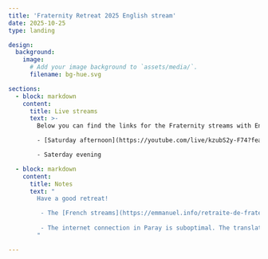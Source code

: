 ```yaml
---
title: 'Fraternity Retreat 2025 English stream'
date: 2025-10-25
type: landing

design:
  background:
    image:
      # Add your image background to `assets/media/`.
      filename: bg-hue.svg

sections:
  - block: markdown
    content:
      title: Live streams
      text: >-
        Below you can find the links for the Fraternity streams with English translation:

        - [Saturday afternoon](https://youtube.com/live/kzubS2y-F74?feature=share) (it took a bit to get the stream to work, so we miss the first few minutes. the volume is very low)

        - Saterday evening

  - block: markdown
    content:
      title: Notes
      text: "
        Have a good retreat!

         - The [French streams](https://emmanuel.info/retraite-de-fraternite-2025) can be found [here](https://emmanuel.info/retraite-de-fraternite-2025), together with the program of the retreat
         
         - The internet connection in Paray is suboptimal. The translation is also recorded locally and will be made available.
        "

---
```

